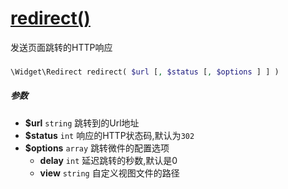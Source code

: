 [redirect()](http://twinh.github.com/widget/api/redirect)
=========================================================

发送页面跳转的HTTP响应

### 
```php
\Widget\Redirect redirect( $url [, $status [, $options ] ] )
```

##### 参数
* **$url** `string` 跳转到的Url地址
* **$status** `int` 响应的HTTP状态码,默认为`302`
* **$options** `array` 跳转微件的配置选项
   *  **delay** `int` 延迟跳转的秒数,默认是0
   *  **view** `string` 自定义视图文件的路径

